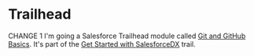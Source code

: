# Trailhead

CHANGE 1 I'm going a Salesforce Trailhead module called [Git and GitHub Basics](https://trailhead.salesforce.com/trails/sfdx_get_started/modules/git-and-git-hub-basics/units/work-with-the-git-hub-workflow). It's part of the [Get Started with SalesforceDX](https://trailhead.salesforce.com/trails/sfdx_get_started/modules/git-and-git-hub-basics/units/work-with-the-git-hub-workflow) trail.